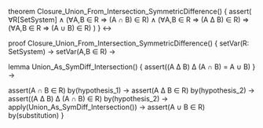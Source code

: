 theorem Closure_Union_From_Intersection_SymmetricDifference() {
  assert(
    ∀R[SetSystem] ∧ 
    (∀A,B ∈ R ⇒ (A ∩ B) ∈ R) ∧ 
    (∀A,B ∈ R ⇒ (A ∆ B) ∈ R) ⇒ 
    (∀A,B ∈ R ⇒ (A ∪ B) ∈ R)
  )
} ↔

proof Closure_Union_From_Intersection_SymmetricDifference() {
  setVar(R: SetSystem) →
  setVar(A,B ∈ R) →
  
  lemma Union_As_SymDiff_Intersection() {
    assert((A ∆ B) ∆ (A ∩ B) = A ∪ B)
  } →
  
  assert(A ∩ B ∈ R) by(hypothesis_1) →
  assert(A ∆ B ∈ R) by(hypothesis_2) →
  assert((A ∆ B) ∆ (A ∩ B) ∈ R) by(hypothesis_2) →
  apply(Union_As_SymDiff_Intersection()) →
  assert(A ∪ B ∈ R) by(substitution)
}